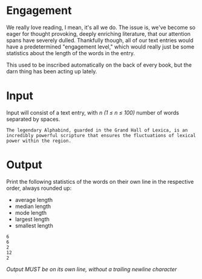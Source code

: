 # Engagement

We really love reading, I mean, it's all we do. The issue is, we've become so eager for thought provoking, deeply enriching literature, that our attention spans have severely dulled. Thankfully though, all of our text entries would have a predetermined "engagement level," which would really just be some statistics about the length of the words in the entry.

This used to be inscribed automatically on the back of every book, but the darn thing has been acting up lately.

# Input

Input will consist of a text entry, with _n (1 ≤ n ≤ 100)_ number of words separated by spaces.

```
The legendary Alphabind, guarded in the Grand Hall of Lexica, is an incredibly powerful scripture that ensures the fluctuations of lexical power within the region.
```

# Output

Print the following statistics of the words on their own line in the respective order, always rounded up:

- average length
- median length
- mode length
- largest length
- smallest length

```
6
6
2
12
2
```

_Output MUST be on its own line, without a trailing newline character_